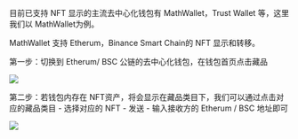 目前已支持 NFT 显示的主流去中心化钱包有 MathWallet，Trust Wallet 等，这里我们以 MathWallet为例。

MathWallet 支持 Etherum，Binance Smart Chain的 NFT 显示和转移。

第一步：切换到 Etherum/ BSC 公链的去中心化钱包，在钱包首页点击藏品

![](/nft_docs/images/9F199FB5C8D97C97BE4F8DCB888D33B0.png)

第二步：若钱包内存在 NFT资产，将会显示在藏品类目下，我们可以通过点击对应的藏品类目 - 选择对应的 NFT - 发送 - 输入接收方的 Etherum / BSC 地址即可 

![](/nft_docs/images/7E1739B890BE05F618AF43BCFC587D03.png)